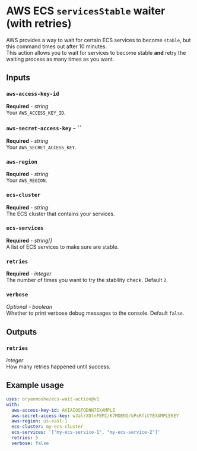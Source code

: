 # AWS ECS `servicesStable` waiter (with retries)

AWS provides a way to wait for certain ECS services to become `stable`, but this command times out after 10 minutes.\
This action allows you to wait for services to become stable **and** retry the waiting process as many times as you want.

## Inputs

### `aws-access-key-id`

**Required** - _string_\
Your `AWS_ACCESS_KEY_ID`.

### `aws-secret-access-key` - ``

**Required** - _string_\
Your `AWS_SECRET_ACCESS_KEY`.

### `aws-region`

**Required** - _string_\
Your `AWS_REGION`.

### `ecs-cluster`

**Required** - _string_\
The ECS cluster that contains your services.

### `ecs-services`

**Required** - _string[]_\
A list of ECS services to make sure are stable.

### `retries`

**Required** - _integer_\
The number of times you want to try the stability check. Default `2`.

### `verbose`

_Optional_ - _boolean_\
Whether to print verbose debug messages to the console. Default `false`.

## Outputs

### `retries`

_integer_\
How many retries happened until success.

## Example usage

```yaml
uses: oryanmoshe/ecs-wait-action@v1
with:
  aws-access-key-id: AKIAIOSFODNN7EXAMPLE
  aws-secret-access-key: wJalrXUtnFEMI/K7MDENG/bPxRfiCYEXAMPLEKEY
  aws-region: us-east-1
  ecs-cluster: my-ecs-cluster
  ecs-services: '["my-ecs-service-1", "my-ecs-service-2"]'
  retries: 5
  verbose: false
```
